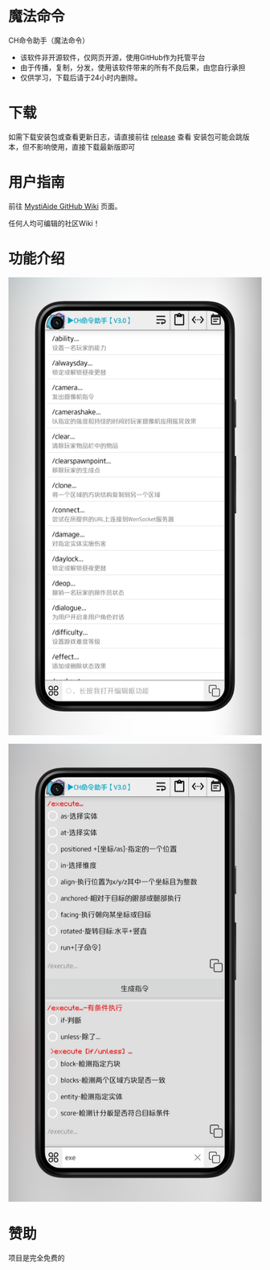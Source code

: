 # 魔法命令
CH命令助手（魔法命令）

- 该软件非开源软件，仅网页开源，使用GitHub作为托管平台
- 由于传播，复制，分发，使用该软件带来的所有不良后果，由您自行承担
- 仅供学习，下载后请于24小时内删除。

# 下载
如需下载安装包或查看更新日志，请直接前往 [release](https://github.com/chenskiro/command-helper/releases) 查看
安装包可能会跳版本，但不影响使用，直接下载最新版即可

# 用户指南

前往 [ MystiAide GitHub Wiki](https://github.com/chenskiro/MystiAide/wiki) 页面。

任何人均可编辑的社区Wiki！

# 功能介绍

![](./images/command-menu.png)

![](./images/execute-menu.png)

# 赞助
项目是完全免费的
